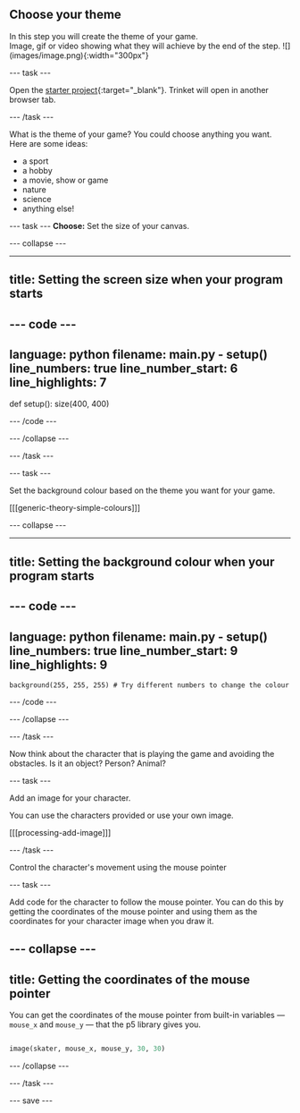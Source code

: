 ## Choose your theme

<div style="display: flex; flex-wrap: wrap">
<div style="flex-basis: 200px; flex-grow: 1; margin-right: 15px;">
In this step you will create the theme of your game.

</div>
<div>
Image, gif or video showing what they will achieve by the end of the step. ![](images/image.png){:width="300px"}
</div>
</div>

--- task ---

Open the [starter project](https://trinket.io/python/575bd82b01){:target="_blank"}. Trinket will open in another browser tab.

--- /task ---

What is the theme of your game? You could choose anything you want. Here are some ideas:
- a sport
- a hobby
- a movie, show or game
- nature
- science
- anything else!

--- task ---
**Choose:** Set the size of your canvas.

--- collapse ---

---
title: Setting the screen size when your program starts
---

--- code ---
---
language: python
filename: main.py - setup()
line_numbers: true
line_number_start: 6
line_highlights: 7
---
def setup():
    size(400, 400)


--- /code ---

--- /collapse ---

--- /task ---

--- task ---

Set the background colour based on the theme you want for your game. 

[[[generic-theory-simple-colours]]]

--- collapse ---

---
title: Setting the background colour when your program starts
---

--- code ---
---
language: python
filename: main.py - setup()
line_numbers: true
line_number_start: 9
line_highlights: 9
---
    background(255, 255, 255) # Try different numbers to change the colour 

--- /code ---

--- /collapse ---

--- /task ---

Now think about the character that is playing the game and avoiding the obstacles. Is it an object? Person? Animal?

--- task ---

Add an image for your character.

You can use the characters provided or use your own image.

[[[processing-add-image]]]

--- /task ---

Control the character's movement using the mouse pointer

--- task ---

Add code for the character to follow the mouse pointer. You can do this by getting the coordinates of the mouse pointer and using them as the coordinates for your character image when you draw it.

--- collapse ---
---
title: Getting the coordinates of the mouse pointer
---

You can get the coordinates of the mouse pointer from built-in variables —`mouse_x` and `mouse_y` — that the p5 library gives you. 

```python

image(skater, mouse_x, mouse_y, 30, 30)

```

--- /collapse ---

--- /task ---

--- save ---
